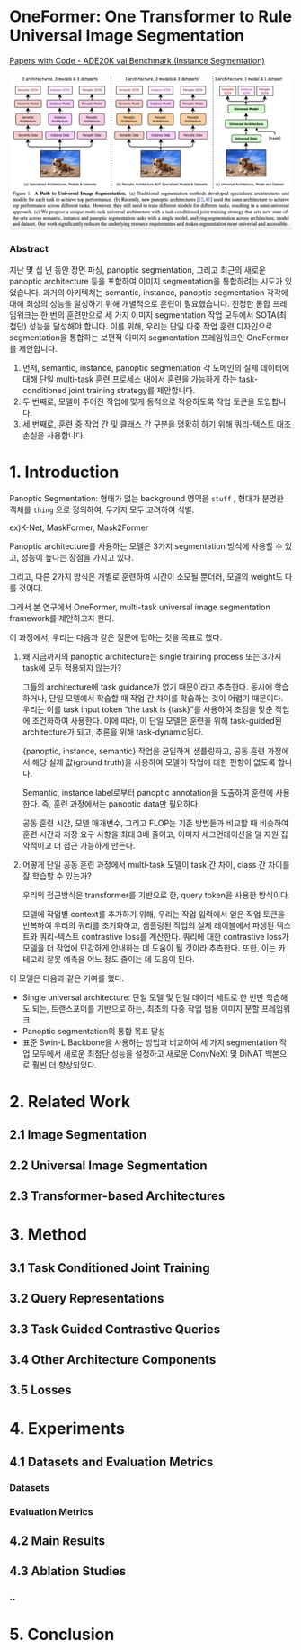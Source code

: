 # OneFormer: One Transformer to Rule Universal Image Segmentation

[Papers with Code - ADE20K val Benchmark (Instance Segmentation)](https://paperswithcode.com/sota/instance-segmentation-on-ade20k-val)

![Universal Image Segmentations](./subpages/2.png)

### Abstract

지난 몇 십 년 동안 장면 파싱, panoptic segmentation, 그리고 최근의 새로운 panoptic architecture 등을 포함하여 이미지 segmentation을 통합하려는 시도가 있었습니다. 과거의 아키텍처는 semantic, instance, panoptic segmentation 각각에 대해 최상의 성능을 달성하기 위해 개별적으로 훈련이 필요했습니다. 진정한 통합 프레임워크는 한 번의 훈련만으로 세 가지 이미지 segmentation 작업 모두에서 SOTA(최첨단) 성능을 달성해야 합니다. 이를 위해, 우리는 단일 다중 작업 훈련 디자인으로 segmentation을 통합하는 보편적 이미지 segmentation 프레임워크인 OneFormer를 제안합니다. 

1. 먼저, semantic, instance, panoptic segmentation 각 도메인의 실제 데이터에 대해 단일 multi-task 훈련 프로세스 내에서 훈련을 가능하게 하는 task-conditioned joint training strategy를 제안합니다. 
2. 두 번째로, 모델이 주어진 작업에 맞게 동적으로 적응하도록 작업 토큰을 도입합니다. 
3. 세 번째로, 훈련 중 작업 간 및 클래스 간 구분을 명확히 하기 위해 쿼리-텍스트 대조 손실을 사용합니다. 

# 1. Introduction

Panoptic Segmentation: 형태가 없는 background 영역을 `stuff` , 형대가 분명한 객체를 `thing` 으로 정의하여, 두가지 모두 고려하여 식별.

ex)K-Net, MaskFormer, Mask2Former

Panoptic architecture를 사용하는 모델은 3가지 segmentation 방식에 사용할 수 있고, 성능이 높다는 장점을 가지고 있다.

그리고, 다른 2가지 방식은 개별로 훈련하여 시간이 소모될 뿐더러, 모델의 weight도 다를 것이다.

그래서 본 연구에서 OneFormer, multi-task universal image segmentation framework를 제안하고자 한다.

이 과정에서, 우리는 다음과 같은 질문에 답하는 것을 목표로 했다.

1. 왜 지금까지의 panoptic architecture는 single training process 또는 3가지 task에 모두 적용되지 않는가?
    
    그들의 architecture에 task guidance가 없기 때문이라고 추측한다. 동시에 학습하거나, 단일 모델에서 학습할 때 작업 간 차이를 학습하는 것이 어렵기 때문이다. 우리는 이를 task input token “the task is {task}”를 사용하여 초점을 맞춘 작업에 조건화하여 사용한다. 이에 따라, 이 단일 모델은 훈련을 위해 task-guided된 architecture가 되고, 추론을 위해 task-dynamic된다.
    
    {panoptic, instance, semantic} 작업을 균일하게 샘플링하고, 공동 훈련 과정에서 해당 실제 값(ground truth)을 사용하여 모델이 작업에 대한 편향이 없도록 합니다. 
    
    Semantic, instance label로부터 panoptic annotation을 도출하여 훈련에 사용한다. 즉, 훈련 과정에서는 panoptic data만 필요하다. 
    
    공동 훈련 시간, 모델 매개변수, 그리고 FLOP는 기존 방법들과 비교할 때 비슷하여 훈련 시간과 저장 요구 사항을 최대 3배 줄이고, 이미지 세그먼테이션을 덜 자원 집약적이고 더 접근 가능하게 만든다.
    
2. 어떻게 단일 공동 훈련 과정에서 multi-task 모델이 task 간 차이, class 간 차이를 잘 학습할 수 있는가?
    
    우리의 접근방식은 transformer를 기반으로 한, query token을 사용한 방식이다. 
    
    모델에 작업별 context를 추가하기 위해, 우리는 작업 입력에서 얻은 작업 토큰을 반복하여 우리의 쿼리를 초기화하고, 샘플링된 작업의 실제 레이블에서 파생된 텍스트와 쿼리-텍스트 contrastive loss를 계산한다. 쿼리에 대한 contrastive loss가 모델을 더 작업에 민감하게 안내하는 데 도움이 될 것이라 추측한다. 또한, 이는 카테고리 잘못 예측을 어느 정도 줄이는 데 도움이 된다.
    

이 모델은 다음과 같은 기여를 했다.

- Single universal architecture: 단일 모델 및 단일 데이터 세트로 한 번만 학습해도 되는, 트랜스포머를 기반으로 하는, 최초의 다중 작업 범용 이미지 분할 프레임워크
- Panoptic segmentation의 통합 목표 달성
- 표준 Swin-L Backbone을 사용하는 방법과 비교하여 세 가지 segmentation 작업 모두에서 새로운 최첨단 성능을 설정하고 새로운 ConvNeXt 및 DiNAT 백본으로 훨씬 더 향상되었다.

# 2. Related Work

## 2.1 Image Segmentation

## 2.2 Universal Image Segmentation

## 2.3 Transformer-based Architectures

# 3. Method

## 3.1 Task Conditioned Joint Training

## 3.2 Query Representations

## 3.3 Task Guided Contrastive Queries

## 3.4 Other Architecture Components

## 3.5 Losses

# 4. Experiments

## 4.1 Datasets and Evaluation Metrics

### Datasets

### Evaluation Metrics

## 4.2 Main Results

## 4.3 Ablation Studies

### ..

# 5. Conclusion
